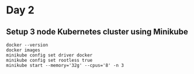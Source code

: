 # Day 2

## Setup 3 node Kubernetes cluster using Minikube
```
docker --version
docker images
minikube config set driver docker
minikube config set rootless true
minikube start --memory='32g' --cpus='8' -n 3
```
